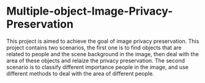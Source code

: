 # Multiple-object-Image-Privacy-Preservation
This project is aimed to achieve the goal of image privacy preservation.  This project contains two scenarios, the first one is to find objects that are related to people and the scene background in the image, then deal with the area of these objects and relaize the privacy preservation. The second scenario is to classify different importance people in the image, and use different methods to deal with the area of different people.  
